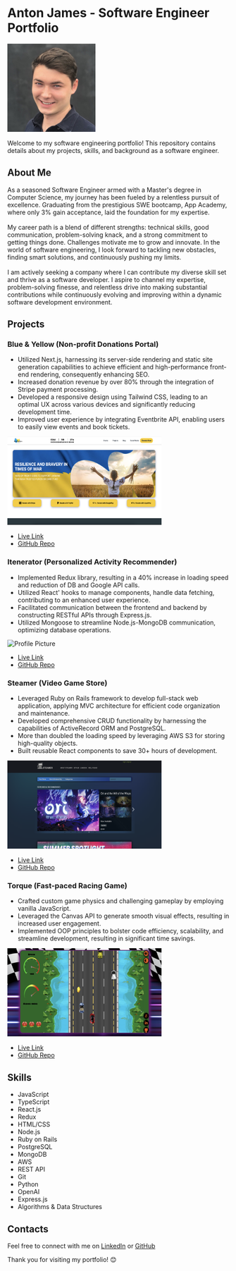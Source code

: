 # Anton James - Software Engineer Portfolio

<img src="./images/profile_pic.jpg" alt="Profile Picture" width="200" height="200" />

Welcome to my software engineering portfolio! This repository contains details about my projects, skills, and background as a software engineer.

## About Me

As a seasoned Software Engineer armed with a Master's degree in Computer Science, my journey has been 
fueled by a relentless pursuit of excellence. Graduating from the prestigious SWE bootcamp, App Academy, where only 
3% gain acceptance, laid the foundation for my expertise.
<br>
<br>
My career path is a blend of different strengths: technical skills, good communication, problem-solving knack, 
and a strong commitment to getting things done. Challenges motivate me to grow and innovate. In the world of 
software engineering, I look forward to tackling new obstacles, finding smart solutions, and continuously pushing 
my limits.
<br>
<br>
I am actively seeking a company where I can contribute my diverse skill set and thrive as a software developer. 
I aspire to channel my expertise, problem-solving finesse, and relentless drive into making substantial contributions 
while continuously evolving and improving within a dynamic software development environment.

## Projects

### Blue & Yellow (Non-profit Donations Portal)
* Utilized Next.js, harnessing its server-side rendering and static site generation capabilities to achieve efficient and high-performance front-end rendering, consequently enhancing SEO.
* Increased donation revenue by over 80% through the integration of Stripe payment processing.
* Developed a responsive design using Tailwind CSS, leading to an optimal UX across various devices and significantly reducing development time.
* Improved user experience by integrating Eventbrite API, enabling users to easily view events and book tickets.

<img src="./images/blue&yellow_screenshot.png" alt="Profile Picture" width="350" height="200" />

- [Live Link](https://blue-yellow-foundation.vercel.app/)
- [GitHub Repo](https://github.com/AntonJames-Sistence/BlueYellowTeam)

### Itenerator (Personalized Activity Recommender)
* Implemented Redux library, resulting in a 40% increase in loading speed and reduction of DB and Google API calls.
* Utilized React' hooks to manage components, handle data fetching, contributing to an enhanced user experience.
* Facilitated communication between the frontend and backend by constructing RESTful APIs through Express.js.
* Utilized Mongoose to streamline Node.js-MongoDB communication, optimizing database operations.

<img src="./images/itinerator_screenshot.png" alt="Profile Picture" width="350" height="200" />

- [Live Link](https://excursionexplorer.onrender.com/)
- [GitHub Repo](https://github.com/dtannyc1/itinerator/)

### Steamer (Video Game Store)
* Leveraged Ruby on Rails framework to develop full-stack web application, applying MVC architecture for efficient code organization and maintenance.
* Developed comprehensive CRUD functionality by harnessing the capabilities of ActiveRecord ORM and PostgreSQL.
* More than doubled the loading speed by leveraging AWS S3 for storing high-quality objects.
* Built reusable React components to save 30+ hours of development.

<img src="./images/steamer_screenshot.png" alt="Profile Picture" width="350" height="200" />

- [Live Link](https://steamer-9bo7.onrender.com/)
- [GitHub Repo](https://github.com/AntonJames-Sistence/Steamer/)

### Torque (Fast-paced Racing Game)
* Crafted custom game physics and challenging gameplay by employing vanilla JavaScript.
* Leveraged the Canvas API to generate smooth visual effects, resulting in increased user engagement.
* Implemented OOP principles to bolster code efficiency, scalability, and streamline development, resulting in significant time savings.

<img src="./images/torque_screenshot.png" alt="Profile Picture" width="350" height="200" />

- [Live Link](https://antonjames-sistence.github.io/Torque/)
- [GitHub Repo](https://github.com/AntonJames-Sistence/Torque/)

## Skills

- JavaScript
- TypeScript
- React.js
- Redux
- HTML/CSS
- Node.js
- Ruby on Rails
- PostgreSQL
- MongoDB
- AWS
- REST API
- Git
- Python
- OpenAI
- Express.js
- Algorithms & Data Structures

## Contacts

Feel free to connect with me on [LinkedIn](https://www.linkedin.com/in/anton-james-ja/) or [GitHub](https://github.com/AntonJames-Sistence/)

Thank you for visiting my portfolio! 😊
